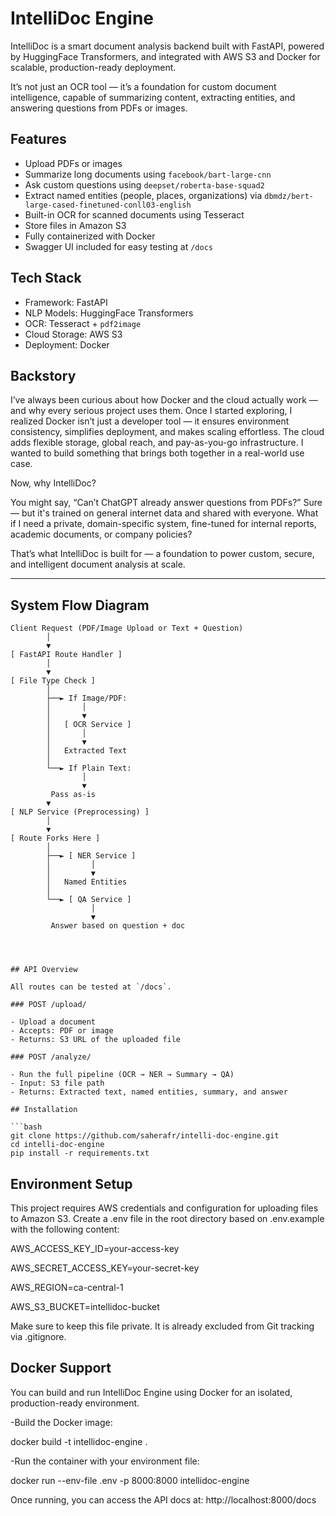 # IntelliDoc Engine

IntelliDoc is a smart document analysis backend built with FastAPI, powered by HuggingFace Transformers, and integrated with AWS S3 and Docker for scalable, production-ready deployment.

It’s not just an OCR tool — it’s a foundation for custom document intelligence, capable of summarizing content, extracting entities, and answering questions from PDFs or images.

## Features

- Upload PDFs or images
- Summarize long documents using `facebook/bart-large-cnn`
- Ask custom questions using `deepset/roberta-base-squad2`
- Extract named entities (people, places, organizations) via `dbmdz/bert-large-cased-finetuned-conll03-english`
- Built-in OCR for scanned documents using Tesseract
- Store files in Amazon S3
- Fully containerized with Docker
- Swagger UI included for easy testing at `/docs`

## Tech Stack

- Framework: FastAPI
- NLP Models: HuggingFace Transformers
- OCR: Tesseract + `pdf2image`
- Cloud Storage: AWS S3
- Deployment: Docker

## Backstory

I’ve always been curious about how Docker and the cloud actually work — and why every serious project uses them. Once I started exploring, I realized Docker isn’t just a developer tool — it ensures environment consistency, simplifies deployment, and makes scaling effortless. The cloud adds flexible storage, global reach, and pay-as-you-go infrastructure. I wanted to build something that brings both together in a real-world use case.

Now, why IntelliDoc?

You might say, “Can’t ChatGPT already answer questions from PDFs?” Sure — but it's trained on general internet data and shared with everyone. What if I need a private, domain-specific system, fine-tuned for internal reports, academic documents, or company policies?

That’s what IntelliDoc is built for — a foundation to power custom, secure, and intelligent document analysis at scale.

---

##  System Flow Diagram 

```plaintext
Client Request (PDF/Image Upload or Text + Question)
        │
        ▼
[ FastAPI Route Handler ]
        │
        ▼
[ File Type Check ]
        │
        ├──► If Image/PDF:
        │       │
        │       ▼
        │   [ OCR Service ]
        │       │
        │       ▼
        │   Extracted Text
        │
        └──► If Plain Text:
                │
                ▼
         Pass as-is
        ▼
[ NLP Service (Preprocessing) ]
        │
        ▼
[ Route Forks Here ]
        │
        ├──► [ NER Service ]
        │         │
        │         ▼
        │   Named Entities
        │
        └──► [ QA Service ]
                  │
                  ▼
         Answer based on question + doc




## API Overview

All routes can be tested at `/docs`.

### POST /upload/

- Upload a document
- Accepts: PDF or image
- Returns: S3 URL of the uploaded file

### POST /analyze/

- Run the full pipeline (OCR → NER → Summary → QA)
- Input: S3 file path
- Returns: Extracted text, named entities, summary, and answer

## Installation

```bash
git clone https://github.com/saherafr/intelli-doc-engine.git
cd intelli-doc-engine
pip install -r requirements.txt
```
## Environment Setup

This project requires AWS credentials and configuration for uploading files to Amazon S3.
Create a .env file in the root directory based on .env.example with the following content:

AWS_ACCESS_KEY_ID=your-access-key

AWS_SECRET_ACCESS_KEY=your-secret-key

AWS_REGION=ca-central-1

AWS_S3_BUCKET=intellidoc-bucket

Make sure to keep this file private. It is already excluded from Git tracking via .gitignore.

## Docker Support 

You can build and run IntelliDoc Engine using Docker for an isolated, production-ready environment.

-Build the Docker image:

docker build -t intellidoc-engine .

-Run the container with your environment file:

docker run --env-file .env -p 8000:8000 intellidoc-engine

Once running, you can access the API docs at:
http://localhost:8000/docs

